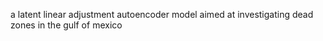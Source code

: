 a latent linear adjustment autoencoder model aimed at investigating dead zones in the gulf of mexico
